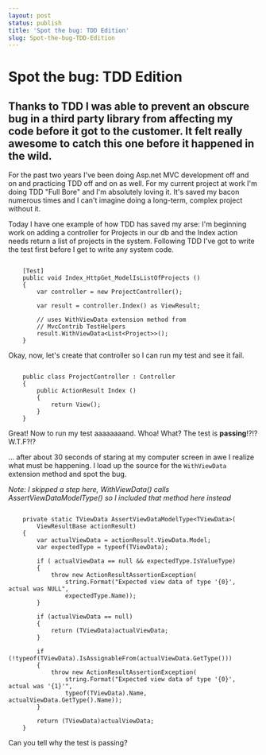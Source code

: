 ```yaml
---
layout: post
status: publish
title: 'Spot the bug: TDD Edition'
slug: Spot-the-bug-TDD-Edition
---
```

# Spot the bug: TDD Edition
## Thanks to TDD I was able to prevent an obscure bug in a third party library from affecting my code before it got to the customer. It felt really awesome to catch this one before it happened in the wild.

For the past two years I've been doing Asp.net MVC development off and on and practicing TDD off and on as well. For my current project at work I'm doing TDD "Full Bore" and I'm absolutely loving it. It's saved my bacon numerous times and I can't imagine doing a long-term, complex project without it.

Today I have one example of how TDD has saved my arse: I'm beginning work on adding a controller for Projects in our db and the Index action needs return a list of projects in the system. Following TDD I've got to write the test first before I get to write any system code.

<pre class="prettyprint"><code>
    [Test]
    public void Index_HttpGet_ModelIsListOfProjects ()
    {
        var controller = new ProjectController();

        var result = controller.Index() as ViewResult;

        // uses WithViewData extension method from 
        // MvcContrib TestHelpers
        result.WithViewData&lt;List&lt;Project&gt;&gt;();
    }
</code></pre>

Okay, now, let's create that controller so I can run my test and see it fail.

<pre class="prettyprint"><code>
    public class ProjectController : Controller
    {
        public ActionResult Index ()
        {
            return View();
        }
    }
</code></pre>

Great! Now to run my test aaaaaaaand. Whoa! What? The test is <strong>passing</strong>!?!? W.T.F?!?

... after about 30 seconds of staring at my computer screen in awe I realize what must be happening. I load up the source for the <code>WithViewData</code> extension method and spot the bug.

<em>Note: I skipped a step here, WithViewData() calls AssertViewDataModelType() so I included that method here instead</em>

<pre class="prettyprint"><code>
    private static TViewData AssertViewDataModelType&lt;TViewData&gt;(
        ViewResultBase actionResult)
    {
        var actualViewData = actionResult.ViewData.Model;
        var expectedType = typeof(TViewData);

        if ( actualViewData == null &amp;&amp; expectedType.IsValueType)
        {
            throw new ActionResultAssertionException(
                string.Format("Expected view data of type '{0}', actual was NULL",
                expectedType.Name));
        }
        
        if (actualViewData == null)
        {
            return (TViewData)actualViewData;
        }

        if (!typeof(TViewData).IsAssignableFrom(actualViewData.GetType()))
        {
            throw new ActionResultAssertionException(
                string.Format("Expected view data of type '{0}', actual was '{1}'",
                typeof(TViewData).Name, actualViewData.GetType().Name));
        }

        return (TViewData)actualViewData;
    }
</code></pre>

Can you tell why the test is passing?